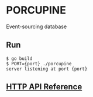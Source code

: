 # PORCUPINE

Event-sourcing database

## Run

```
$ go build
$ PORT={port} ./porcupine
server listening at port {port}
```

##  [HTTP API Reference](docs/openapi.yml)
